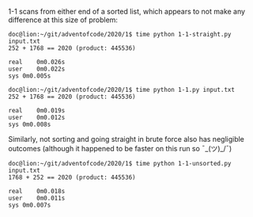 1-1 scans from either end of a sorted list, which appears to not make any difference at this size of problem:

```
doc@lion:~/git/adventofcode/2020/1$ time python 1-1-straight.py input.txt 
252 + 1768 == 2020 (product: 445536)

real	0m0.026s
user	0m0.022s
sys	0m0.005s

doc@lion:~/git/adventofcode/2020/1$ time python 1-1.py input.txt 
252 + 1768 == 2020 (product: 445536)

real	0m0.019s
user	0m0.012s
sys	0m0.008s
```

Similarly, not sorting and going straight in brute force also has negligible outcomes
(although it happened to be faster on this run so ¯\_(ツ)_/¯)

```
doc@lion:~/git/adventofcode/2020/1$ time python 1-1-unsorted.py input.txt 
1768 + 252 == 2020 (product: 445536)

real	0m0.018s
user	0m0.011s
sys	0m0.007s
```


